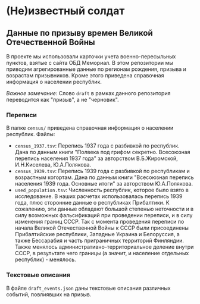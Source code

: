 # (Не)известный солдат
## Данные по призыву времен Великой Отечественной Войны

В проекте мы использовали карточки учета военно-пересыльных пунктов, взятые с сайта ОБД Мемориал. В этом репозитории мы приводим агрегированные данные по регионам рождения, призыва и возрастам призывников. Кроме этого приведена справочная информация о населении республик.

*Важное замечание:* Слово `draft` в рамках данного репозитория переводится как "призыв", а не "черновик".

### Переписи
В папке `census/` приведена справочная информация о населении республик. Файлы:
* `census_1937.tsv`: Перепись 1937 года с разбивкой по республик. Дана по данным книги "Полвека под грифом секретно. Всесоюзная перепись населения 1937 года" за авторством В.Б.Жиромской, И.Н.Киселева, Ю.А.Полякова.
* `census_1939.tsv`: Перепись 1939 года с разбивкой по республикам и возрастным когортам. Дана по данным книги "Всесоюзная перепись населения 1939 года. Основные итоги" за авторством Ю.А.Полякова.
* `used_population.tsv`:  Численность республик, которое было взято в исследование. В наших расчетах использовалась перепись 1939 года, плюс сторонние данные о республиках Прибалтики. К сожалению, эти данные обладают большой степенью неточности  и в силу возможных фальсификаций при проведении переписи, и в силу изменения границ СССР. Так с момента проведения переписи по начала Великой Отечественной Войны к СССР были присоединены Прибалтийские республики, Западные Украина и Белоруссия, а также Бессарабия и часть приграничных территорий Финляндии. Также менялось административно-территориальное деление внутри СССР, в результате чего границы (а значит, и население отдельных республик) - менялось.

### Текстовые описания
В файле `draft_events.json` даны текстовые описания различных событий, повлиявших на призыв.
